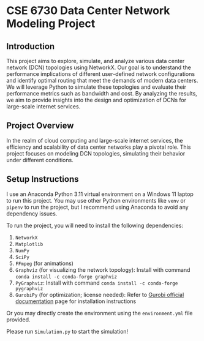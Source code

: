 # CSE 6730 Data Center Network Modeling Project

## Introduction

This project aims to explore, simulate, and analyze various data center network (DCN) topologies using NetworkX. Our goal is to understand the performance implications of different user-defined network configurations and identify optimal routing that meet the demands of modern data centers. We will leverage Python to simulate these topologies and evaluate their performance metrics such as bandwidth and cost. By analyzing the results, we aim to provide insights into the design and optimization of DCNs for large-scale internet services.

## Project Overview

In the realm of cloud computing and large-scale internet services, the efficiency and scalability of data center networks play a pivotal role. This project focuses on modeling DCN topologies, simulating their behavior under different conditions.

## Setup Instructions

I use an Anaconda Python 3.11 virtual environment on a Windows 11 laptop to run this project. You may use other Python environments like `venv` or `pipenv` to run the project, but I recommend using Anaconda to avoid any dependency issues.

To run the project, you will need to install the following dependencies:

1. `NetworkX`
2. `Matplotlib`
3. `NumPy`
4. `SciPy`
5. `FFmpeg` (for animations)
6. `Graphviz` (for visualizing the network topology): Install with command `conda install -c conda-forge graphviz`
7. `PyGraphviz`: Install with command `conda install -c conda-forge pygraphviz`
8. `GurobiPy` (for optimization; license needed): Refer to [Gurobi official documentation](https://support.gurobi.com/hc/en-us/articles/14799677517585-Getting-Started-with-Gurobi-Optimizer) page for installation instructions

Or you may directly create the environment using the `environment.yml` file provided.

Please run `Simulation.py` to start the simulation!

